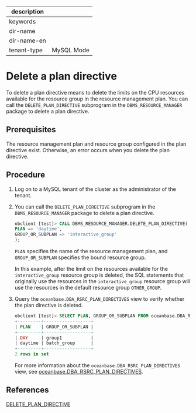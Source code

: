 |description||
|---|---|
|keywords||
|dir-name||
|dir-name-en||
|tenant-type|MySQL Mode|

# Delete a plan directive

To delete a plan directive means to delete the limits on the CPU resources available for the resource group in the resource management plan. You can call the `DELETE_PLAN_DIRECTIVE` subprogram in the `DBMS_RESOURCE_MANAGER` package to delete a plan directive.

## Prerequisites

The resource management plan and resource group configured in the plan directive exist. Otherwise, an error occurs when you delete the plan directive.

## Procedure

1. Log on to a MySQL tenant of the cluster as the administrator of the tenant.

2. You can call the `DELETE_PLAN_DIRECTIVE` subprogram in the `DBMS_RESOURCE_MANAGER` package to delete a plan directive.

   ```sql
   obclient [test]> CALL DBMS_RESOURCE_MANAGER.DELETE_PLAN_DIRECTIVE(
   PLAN => 'daytime',
   GROUP_OR_SUBPLAN => 'interactive_group'
   );
   ```

   `PLAN` specifies the name of the resource management plan, and `GROUP_OR_SUBPLAN` specifies the bound resource group.

   In this example, after the limit on the resources available for the `interactive_group` resource group is deleted, the SQL statements that originally use the resources in the `interactive_group` resource group will use the resources in the default resource group `OTHER_GROUP`.

3. Query the `oceanbase.DBA_RSRC_PLAN_DIRECTIVES` view to verify whether the plan directive is deleted.

   ```sql
   obclient [test]> SELECT PLAN, GROUP_OR_SUBPLAN FROM oceanbase.DBA_RSRC_PLAN_DIRECTIVES;
   +---------+------------------+
   | PLAN    | GROUP_OR_SUBPLAN |
   +---------+------------------+
   | DAY     | group1           |
   | daytime | batch_group      |
   +---------+------------------+
   2 rows in set
   ```

   For more information about the `oceanbase.DBA_RSRC_PLAN_DIRECTIVES` view, see [oceanbase.DBA_RSRC_PLAN_DIRECTIVES](../../../../../700.reference/700.system-views/400.system-view-of-mysql-mode/200.dictionary-view-of-mysql-mode/13900.o-dba_rsrc_plan_directives.md).

## References

[DELETE_PLAN_DIRECTIVE](../../../../../700.reference/500.sql-reference/300.pl-reference/200.pl-mysql/1000.pl-system-package-mysql/13300.dbms-resource-manager-mysql/700.delete-plan-directive-mysql.md)